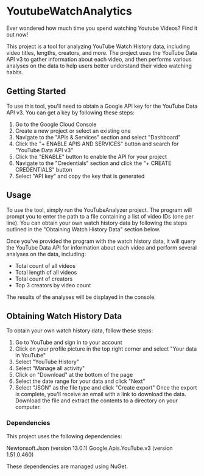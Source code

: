 # YoutubeWatchAnalytics
Ever wondered how much time you spend watching Youtube Videos? Find it out now!

This project is a tool for analyzing YouTube Watch History data, including video titles, lengths, creators, and more. The project uses the YouTube Data API v3 to gather information about each video, and then performs various analyses on the data to help users better understand their video watching habits.

## Getting Started
To use this tool, you'll need to obtain a Google API key for the YouTube Data API v3. You can get a key by following these steps:

1. Go to the Google Cloud Console
2. Create a new project or select an existing one
3. Navigate to the "APIs & Services" section and select "Dashboard"
4. Click the "+ ENABLE APIS AND SERVICES" button and search for "YouTube Data API v3"
4. Click the "ENABLE" button to enable the API for your project
5. Navigate to the "Credentials" section and click the "+ CREATE CREDENTIALS" button
6. Select "API key" and copy the key that is generated

## Usage
To use the tool, simply run the YouTubeAnalyzer project. The program will prompt you to enter the path to a file containing a list of video IDs (one per line). You can obtain your own watch history data by following the steps outlined in the "Obtaining Watch History Data" section below.

Once you've provided the program with the watch history data, it will query the YouTube Data API for information about each video and perform several analyses on the data, including:

* Total count of all videos
* Total length of all videos
* Total count of creators
* Top 3 creators by video count

The results of the analyses will be displayed in the console.

## Obtaining Watch History Data
To obtain your own watch history data, follow these steps:

1. Go to YouTube and sign in to your account
2. Click on your profile picture in the top right corner and select "Your data in YouTube"
3. Select "YouTube History"
4. Select "Manage all activity"
5. Click on "Download" at the bottom of the page
6. Select the date range for your data and click "Next"
7. Select "JSON" as the file type and click "Create export"
Once the export is complete, you'll receive an email with a link to download the data. Download the file and extract the contents to a directory on your computer.

### Dependencies
This project uses the following dependencies:

Newtonsoft.Json (version 13.0.1)
Google.Apis.YouTube.v3 (version 1.51.0.460)

These dependencies are managed using NuGet.
